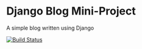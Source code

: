# Django Blog Mini-Project

A simple blog written using Django

[![Build Status](https://api.travis-ci.org/scottymcandrew/django_blog.svg?branch=master)](https://travis-ci.com/scottymcandrew/django_blog)
